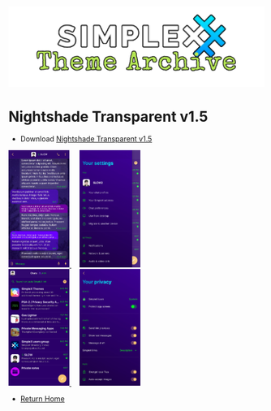 ![SxC Theme Archive Banner](../resources/SxC_themeBanner.png)

# Nightshade Transparent v1.5

* Download [Nightshade Transparent v1.5](../themes/SxC_NightshadeTransparent-v1_5.theme)

<a href="../screenshots/SxC_NightshadeTransparent-v1_501.jpg" target="_blank">
	<img src="../screenshots/SxC_NightshadeTransparent-v1_501.jpg" width="120">
</a>&nbsp;&nbsp;&nbsp;
<a href="../screenshots/SxC_NightshadeTransparent-v1_502.jpg" target="_blank">
	<img src="../screenshots/SxC_NightshadeTransparent-v1_502.jpg" width="120">
</a>
<br>
<a href="../screenshots/SxC_NightshadeTransparent-v1_503.jpg" target="_blank">
	<img src="../screenshots/SxC_NightshadeTransparent-v1_503.jpg" width="120">
</a>&nbsp;&nbsp;&nbsp;
<a href="../screenshots/SxC_NightshadeTransparent-v1_504.jpg" target="_blank">
	<img src="../screenshots/SxC_NightshadeTransparent-v1_504.jpg" width="120">
</a>

* [Return Home](../)